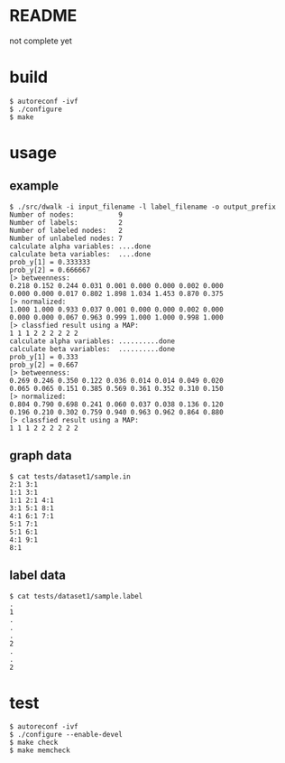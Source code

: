 README
======

not complete yet

# build

    $ autoreconf -ivf
    $ ./configure
    $ make

# usage

## example

    $ ./src/dwalk -i input_filename -l label_filename -o output_prefix
    Number of nodes:           9
    Number of labels:          2
    Number of labeled nodes:   2
    Number of unlabeled nodes: 7
    calculate alpha variables: ....done
    calculate beta variables:  ....done
    prob_y[1] = 0.333333
    prob_y[2] = 0.666667
    [> betweenness:
    0.218 0.152 0.244 0.031 0.001 0.000 0.000 0.002 0.000 
    0.000 0.000 0.017 0.802 1.898 1.034 1.453 0.870 0.375 
    [> normalized:
    1.000 1.000 0.933 0.037 0.001 0.000 0.000 0.002 0.000 
    0.000 0.000 0.067 0.963 0.999 1.000 1.000 0.998 1.000 
    [> classfied result using a MAP:
    1 1 1 2 2 2 2 2 2 
    calculate alpha variables: ..........done
    calculate beta variables:  ..........done
    prob_y[1] = 0.333
    prob_y[2] = 0.667
    [> betweenness:
    0.269 0.246 0.350 0.122 0.036 0.014 0.014 0.049 0.020 
    0.065 0.065 0.151 0.385 0.569 0.361 0.352 0.310 0.150 
    [> normalized:
    0.804 0.790 0.698 0.241 0.060 0.037 0.038 0.136 0.120 
    0.196 0.210 0.302 0.759 0.940 0.963 0.962 0.864 0.880 
    [> classfied result using a MAP:
    1 1 1 2 2 2 2 2 2

## graph data

    $ cat tests/dataset1/sample.in
    2:1 3:1
    1:1 3:1
    1:1 2:1 4:1
    3:1 5:1 8:1
    4:1 6:1 7:1
    5:1 7:1
    5:1 6:1
    4:1 9:1
    8:1

## label data

    $ cat tests/dataset1/sample.label 
    .
    1
    .
    .
    .
    2
    .
    .
    2

# test

    $ autoreconf -ivf
    $ ./configure --enable-devel
    $ make check
    $ make memcheck
